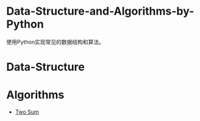 # Data-Structure-and-Algorithms-by-Python

使用Python实现常见的数据结构和算法。

# Data-Structure

# Algorithms

- [Two Sum](https://github.com/NingAnMe/Data-Structure-and-Algorithms-by-Python/blob/master/algorithms/two_sum.md)
